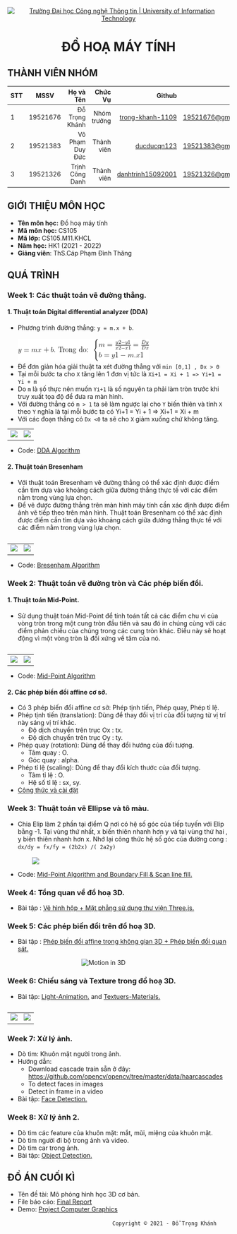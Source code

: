 <!-- Banner -->
<p align="center">
  <a href="https://www.uit.edu.vn/" title="Trường Đại học Công nghệ Thông tin" style="border: none;">
    <img src="https://i.imgur.com/WmMnSRt.png" alt="Trường Đại học Công nghệ Thông tin | University of Information Technology">
  </a>
</p>

<h1 align="center"><b>ĐỒ HOẠ MÁY TÍNH</b></h>

## THÀNH VIÊN NHÓM
| STT    | MSSV          | Họ và Tên              |Chức Vụ    | Github                                                  | Email                   |
| ------ |:-------------:| ----------------------:|----------:|--------------------------------------------------------:|-------------------------:
| 1      | 19521676      | Đỗ Trọng Khánh         |Nhóm trưởng|[trong-khanh-1109](https://github.com/trong-khanh-1109)  |19521676@gm.uit.edu.vn   |
| 2      | 19521383      | Võ Phạm Duy Đức        |Thành viên |[ducducqn123](https://github.com/ducducqn123)            |19521383@gm.uit.edu.vn   |
| 3      | 19521326      | Trịnh Công Danh        |Thành viên |[danhtrinh15092001](https://github.com/danhtrinh15092001)|19521326@gm.uit.edu.vn   |

## GIỚI THIỆU MÔN HỌC
* **Tên môn học:** Đồ hoạ máy tính
* **Mã môn học:** CS105
* **Mã lớp:** CS105.M11.KHCL
* **Năm học:** HK1 (2021 - 2022)
* **Giảng viên**: ThS.Cáp Phạm Đình Thăng

## QUÁ TRÌNH
### Week 1: Các thuật toán vẽ đường thẳng.
#### 1. Thuật toán Digital differential analyzer (DDA)
  - Phương trình đường thẳng: `y = m.x + b`.</br>
  </br>![Phương trình đường thẳng](Image/ptdt.png)
  - Để đơn giản hóa giải thuật ta xét đường thẳng với `min [0,1] , Dx > 0`
  - Tại mỗi bước ta cho `X` tăng lên 1 đơn vị tức là `Xi+1 = Xi + 1 => Yi+1 = Yi + m`
  - Do `m` là số thực nên muốn `Yi+1` là số nguyên ta phải làm tròn trước khi truy xuất tọa độ để đưa ra màn hình.
  - Với đường thẳng có `m > 1` ta sẽ làm ngược lại cho `Y` biến thiên và tính `X` theo `Y` nghĩa là tại mỗi bước ta có Yi+1 = Yi + 1 => Xi+1 = Xi + m
  - Với các đoạn thẳng có `Dx <0` ta sẽ cho `X` giảm xuống chứ không tăng.</br>

<table>
<tr>
  <td>
    <img src="https://github.com/trong-khanh-1109/CS105.M11.KHCL/blob/d745acb3dbbf247cb71d60679b1c07f4fd4313f7/Image/DDA.png" />
  </td>
  <td>
    <img src="https://github.com/trong-khanh-1109/CS105.M11.KHCL/blob/d745acb3dbbf247cb71d60679b1c07f4fd4313f7/Image/Lu%CC%9Bu%20%C4%91o%CC%82%CC%80%20DDA.png" />
  </td>
</tr>
<table>
  
  - Code: [DDA Algorithm](Progress/Week_1/LineBresenham.cpp)
 
#### 2. Thuật toán Bresenham
  - Với thuật toán Bresenham vẽ đường thẳng có thể xác định được điểm cần tìm dựa vào khoảng cách giữa đường thẳng thực tế với các điểm nằm trong vùng lựa chọn.
  - Để vẽ được đường thẳng trên màn hình máy tính cần xác định được điểm ảnh vẽ tiếp theo trên màn hình. Thuật toán Bresenham có thể xác định được điểm cần tìm dựa vào khoảng cách giữa đường thẳng thực tế với các điểm nằm trong vùng lựa chọn.
<table>
<tr>
  <td width>
    <img src="https://github.com/trong-khanh-1109/CS105.M11.KHCL/blob/97306c26556cc8f728ac43947e344b378dffbae1/Image/Bresenham.png" />
  </td>
  <td>
    <img src="https://github.com/trong-khanh-1109/CS105.M11.KHCL/blob/15c766e2f10ace0dd4596c5b583db23bf856c912/Image/Lu%CC%9Bu%20%C4%91o%CC%82%CC%80%20Bresenham.png" />
  </td>
</tr>
<table>
  
  - Code: [Bresenham Algorithm](Progress/Week_1/LineBresenham.cpp)</br>
### Week 2: Thuật toán vẽ đường tròn và Các phép biến đổi.

#### 1. Thuật toán Mid-Point.
  - Sử dụng thuật toán Mid-Point để tính toán tất cả các điểm chu vi của vòng tròn trong một cung tròn đầu tiên và sau đó in chúng cùng với các điểm phản chiếu của chúng trong các cung tròn khác. Điều này sẽ hoạt động vì một vòng tròn là đối xứng về tâm của nó.
  <table>
<tr>
  <td width>
    <img src="https://github.com/trong-khanh-1109/CS105.M11.KHCL/blob/60875d35522d1be935604f1277d6f1f9c359cf4c/Image/Mid-point.png" />
  </td>
  <td>
    <img src="https://github.com/trong-khanh-1109/CS105.M11.KHCL/blob/60875d35522d1be935604f1277d6f1f9c359cf4c/Image/Lu%CC%9Bu-%C4%91o%CC%82%CC%80%20Mid-point.png" />
  </td>
</tr>
<table>
  
- Code: [Mid-Point Algorithm](Progress//Week_2/CircleMidPoint.cpp)
  
#### 2. Các phép biển đổi affine cơ sở.
  - Có 3 phép biến đổi affine cơ sở: Phép tịnh tiến, Phép quay, Phép tỉ lệ.
  - Phép tịnh tiến (translation): Dùng để thay đổi vị trí của đối tượng từ vị trí này sáng vị trí khác.
    + Độ dịch chuyển trên trục Ox : tx.
    + Độ dịch chuyển trên trục Oy : ty.
  - Phép quay (rotation): Dùng để thay đổi hướng của đối tượng.
    + Tâm quay : O.
    + Góc quay : alpha.
  - Phép tỉ lệ (scaling): Dùng để thay đổi kích thước của đối tượng.
    + Tâm tỉ lệ : O.
    + Hệ số tỉ lệ : sx, sy.
  - [Công thức và cài đặt](https://github.com/trong-khanh-1109/CS105.M11.KHCL/blob/54c08fb828f6c528f01af235acb269e937e4b6cb/Week_2/lecture_2D_1.pdf)
  
### Week 3: Thuật toán vẽ Ellipse và tô màu.
  - Chia Elip làm 2 phần tại điểm Q nơi có hệ số góc của tiếp tuyến với Elip bằng -1. Tại vùng thứ nhất, x biến thiên nhanh hơn y và tại vùng thứ hai , y biến thiên nhanh hơn x. Nhớ lại công thức hệ số góc của đường cong : `dx/dy = fx/fy = (2b2x) /( 2a2y)`</br>
    
&emsp;&emsp;&emsp;&emsp;<img align='center' src='https://github.com/trong-khanh-1109/CS105.M11.KHCL/blob/1c6a52ad61d7b810fd1e1e6f9b12626a5227fbaf/Image/elip.jpeg'></br>
  
  - Code: [Mid-Point Algorithm and Boundary Fill & Scan line fill.](Progress//Week_3/Elip.cpp)
  
### Week 4: Tổng quan về đồ hoạ 3D.
- Bài tập : [Vẽ hình hộp + Mặt phẳng sử dụng thư viện Three.js.](./Progress//Week_4)

### Week 5: Các phép biến đổi trên đồ hoạ 3D.
  - Bài tập : [Phép biến đổi affine trong không gian 3D + Phép biến đổi quan sát.](./Progress//Week_5)</br>
  
  &emsp;&emsp;&emsp;&emsp;&emsp;&emsp;&emsp;&emsp;&emsp;&emsp;&emsp;&emsp;![Motion in 3D](https://github.com/trong-khanh-1109/CS105.M11.KHCL/blob/d0d28a568f72759b39e0928893c00d1f94e800a6/Image/Bie%CC%82%CC%81n_%C4%91o%CC%82%CC%81i_3D.gif)

### Week 6: Chiếu sáng và Texture trong đồ hoạ 3D.
  - Bài tập: [Light-Animation.](./Progress/Week_6/Light-Animation) and [Textuers-Materials.](./Progress//Week_6/Textuers-Materials)
<table>
  <tr>
    <td><img src='https://github.com/trong-khanh-1109/CS105.M11.KHCL/blob/451cfe5a6c9ca44749cfdd95b29a8977b13bb42c/Image/Light-Animation.gif'></td>
    <td><img src='https://github.com/trong-khanh-1109/CS105.M11.KHCL/blob/451cfe5a6c9ca44749cfdd95b29a8977b13bb42c/Image/Textuers-Materials.gif'></td>
  </tr>
</table>

### Week 7: Xử lý ảnh.
  - Dò tìm: Khuôn mặt người trong ảnh.
  - Hướng dẫn:
      + Download cascade train sẵn ở đây: https://github.com/opencv/opencv/tree/master/data/haarcascades
      + To detect faces in images
      + Detect in frame in a video
  - Bài tập: [Face Detection.](Progress/Week_7/Face-Detection.ipynb)

### Week 8: Xử lý ảnh 2.
  - Dò tìm các feature của khuôn mặt: mắt, mũi, miệng của khuôn mặt.
  - Dò tìm người đi bộ trong ảnh và video.
  - Dò tìm car trong ảnh.
  - Bài tập: [Object Detection.](Progress/Week_8/Untitled0.ipynb)

## ĐỒ ÁN CUỐI KÌ
  - Tên đề tài: Mô phỏng hình học 3D cơ bản.
  - File báo cáo: [Final Report]()
  - Demo: [Project Computer Graphics]()
  
<!-- Footer -->
&emsp;&emsp;&emsp;&emsp;&emsp;&emsp;&emsp;&emsp;&emsp;&emsp;&emsp;&emsp;&emsp;&emsp;&emsp;&emsp;&emsp;`Copyright © 2021 - Đỗ Trọng Khánh`
